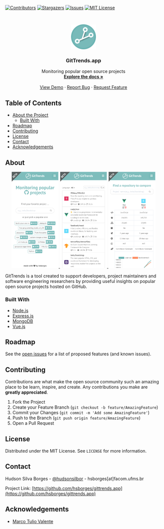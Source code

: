 [![Contributors][contributors-shield]][contributors-url]
[![Stargazers][stars-shield]][stars-url] [![Issues][issues-shield]][issues-url]
[![MIT License][license-shield]][license-url]

<!-- PROJECT LOGO -->
<br />
<p align="center">
  <a href="https://github.com/hsborges/gittrends.app">
    <img src="src/assets/images/logo-bg-colored.png" alt="Logo" width="80" height="80">
  </a>

  <h3 align="center">GitTrends.app</h3>

  <p align="center">
    Monitoring popular open source projects
    <br />
    <a href="https://github.com/hsborges/gittrends.app"><strong>Explore the docs »</strong></a>
    <br />
    <br />
    <a href="https://github.com/hsborges/gittrends.app">View Demo</a>
    ·
    <a href="https://github.com/hsborges/gittrends.app/issues">Report Bug</a>
    ·
    <a href="https://github.com/hsborges/gittrends.app/issues">Request Feature</a>
  </p>
</p>

<!-- TABLE OF CONTENTS -->

## Table of Contents

- [About the Project](#about-the-project)
  - [Built With](#built-with)
- [Roadmap](#roadmap)
- [Contributing](#contributing)
- [License](#license)
- [Contact](#contact)
- [Acknowledgements](#acknowledgements)

<!-- ABOUT THE PROJECT -->

## About

<a href="https://www.gittrends.app" target="_blank">
<p align="center">
  <img src="screenshot.png" width="150" hspace="1">
  <img src="screenshot2.png" width="150" hspace="1">
  <img src="screenshot3.png" width="150" hspace="1">
</p>
</a>

GitTrends is a tool created to support developers, project maintainers and
software engineering researchers by providing useful insights on popular open
source projects hosted on GitHub.

### Built With

- [Node.js](https://nodejs.org/)
- [Express.js](https://expressjs.com/)
- [MongoDB](https://www.mongodb.com/)
- [Vue.js](https://vuejs.org/)

<!-- ROADMAP -->

## Roadmap

See the [open issues](https://github.com/hsborges/gittrends.app/issues) for a
list of proposed features (and known issues).

<!-- CONTRIBUTING -->

## Contributing

Contributions are what make the open source community such an amazing place to
be learn, inspire, and create. Any contributions you make are **greatly
appreciated**.

1. Fork the Project
2. Create your Feature Branch (`git checkout -b feature/AmazingFeature`)
3. Commit your Changes (`git commit -m 'Add some AmazingFeature'`)
4. Push to the Branch (`git push origin feature/AmazingFeature`)
5. Open a Pull Request

<!-- LICENSE -->

## License

Distributed under the MIT License. See `LICENSE` for more information.

<!-- CONTACT -->

## Contact

Hudson Silva Borges - [@hudsonsilbor](https://twitter.com/hudsonsilbor) -
hsborges[at]facom.ufms.br

Project Link:
[https://github.com/hsborges/gittrends.app](https://github.com/hsborges/gittrends.app)

<!-- ACKNOWLEDGEMENTS -->

## Acknowledgements

- [Marco Tulio Valente](https://github.com/mtov)

<!-- MARKDOWN LINKS & IMAGES -->
<!-- https://www.markdownguide.org/basic-syntax/#reference-style-links -->

[contributors-shield]:
  https://img.shields.io/github/contributors/hsborges/gittrends.app.svg?style=flat-square
[contributors-url]:
  https://github.com/hsborges/gittrends.app/graphs/contributors
[stars-shield]:
  https://img.shields.io/github/stars/hsborges/gittrends.app.svg?style=flat-square
[stars-url]: https://github.com/hsborges/gittrends.app/stargazers
[issues-shield]:
  https://img.shields.io/github/issues/hsborges/gittrends.app.svg?style=flat-square
[issues-url]: https://github.com/hsborges/gittrends.app/issues
[license-shield]:
  https://img.shields.io/github/license/hsborges/gittrends.app.svg?style=flat-square
[license-url]: https://github.com/hsborges/gittrends.app/blob/master/LICENSE.txt
[linkedin-shield]:
  https://img.shields.io/badge/-LinkedIn-black.svg?style=flat-square&logo=linkedin&colorB=555
[linkedin-url]: https://linkedin.com/in/othneildrew
